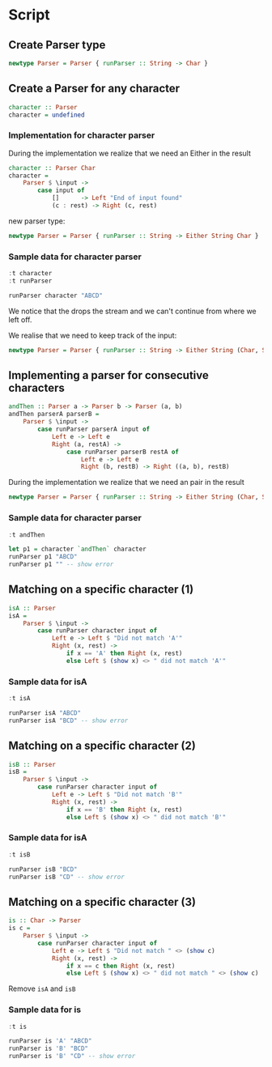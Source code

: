 # Script

## Create Parser type

```haskell
newtype Parser = Parser { runParser :: String -> Char }
```

## Create a Parser for any character


```haskell
character :: Parser
character = undefined
```


### Implementation for character parser

During the implementation we realize that we need an Either in the result

```haskell
character :: Parser Char
character =
    Parser $ \input ->
        case input of
            []      -> Left "End of input found"
            (c : rest) -> Right (c, rest)
```

new parser type:

```haskell
newtype Parser = Parser { runParser :: String -> Either String Char }
```

### Sample data for character parser


```haskell
:t character
:t runParser

runParser character "ABCD"
```

We notice that the drops the stream and we can't continue from where we left off.

We realise that we need to keep track of the input:

```haskell
newtype Parser = Parser { runParser :: String -> Either String (Char, String) }
```


## Implementing a parser for consecutive characters

```haskell
andThen :: Parser a -> Parser b -> Parser (a, b)
andThen parserA parserB =
    Parser $ \input ->
        case runParser parserA input of
            Left e -> Left e
            Right (a, restA) ->
                case runParser parserB restA of
                    Left e -> Left e
                    Right (b, restB) -> Right ((a, b), restB)
```

During the implementation we realize that we need an pair in the result

```haskell
newtype Parser = Parser { runParser :: String -> Either String (Char, String) }
```

### Sample data for character parser


```haskell
:t andThen

let p1 = character `andThen` character
runParser p1 "ABCD"
runParser p1 "" -- show error
```


## Matching on a specific character (1)

```haskell
isA :: Parser
isA =
    Parser $ \input ->
        case runParser character input of
            Left e -> Left $ "Did not match 'A'"
            Right (x, rest) ->
                if x == 'A' then Right (x, rest)
                else Left $ (show x) <> " did not match 'A'"
```

### Sample data for isA

```haskell
:t isA

runParser isA "ABCD"
runParser isA "BCD" -- show error
```

## Matching on a specific character (2)

```haskell
isB :: Parser
isB =
    Parser $ \input ->
        case runParser character input of
            Left e -> Left $ "Did not match 'B'"
            Right (x, rest) ->
                if x == 'B' then Right (x, rest)
                else Left $ (show x) <> " did not match 'B'"
```

### Sample data for isA

```haskell
:t isB

runParser isB "BCD"
runParser isB "CD" -- show error
```


## Matching on a specific character (3)

```haskell
is :: Char -> Parser
is c =
    Parser $ \input ->
        case runParser character input of
            Left e -> Left $ "Did not match " <> (show c)
            Right (x, rest) ->
                if x == c then Right (x, rest)
                else Left $ (show x) <> " did not match " <> (show c)
```

Remove `isA` and `isB`

### Sample data for is

```haskell
:t is

runParser is 'A' "ABCD"
runParser is 'B' "BCD"
runParser is 'B' "CD" -- show error
```
